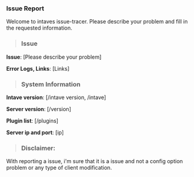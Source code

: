 
### Issue Report
Welcome to intaves issue-tracer.
Please describe your problem and fill in the requested information.

>### Issue
**Issue**: [Please describe your problem]

**Error Logs, Links**: [Links]

>### System Information
**Intave version**: [/intave version, /intave]

**Server version**: [/version]

**Plugin list**: [/plugins]

**Server ip and port**: [ip]

>### Disclaimer:
  With reporting a issue, i'm sure that it is a issue and not a config option problem or any type of client modification.
